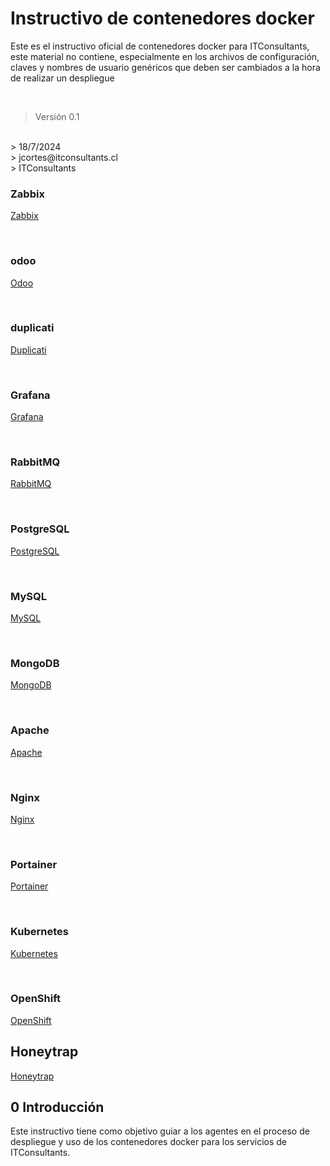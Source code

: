 <!-- Instructivo sobre como desplegar y usar los contenedores docker de los servicios ITC -->
# Instructivo de contenedores docker 
Este es el instructivo oficial de contenedores docker para ITConsultants, este material no contiene, especialmente en los archivos de configuración, claves y nombres de usuario genéricos que deben ser cambiados a la hora de realizar un despliegue

<br>
<!-- créditos -->

> Versión 0.1 
<br>
> 18/7/2024
<br>
> jcortes@itconsultants.cl
<br>
> ITConsultants

<!-- links de MD individuales -->

<br>

### Zabbix 
[Zabbix](./zabbix/README.md)

<br>

### odoo
[Odoo](./odoo/README.md)

<br>

### duplicati
[Duplicati](./duplicati/README.md)

<br>

### Grafana 
[Grafana](./grafana/README.md)

<br>

### RabbitMQ
[RabbitMQ](./rabbitmq/README.md)

<br>

### PostgreSQL
[PostgreSQL](./postgresql/README.md)

<br>

### MySQL
[MySQL](./mysql/README.md)

<br>

### MongoDB
[MongoDB](./mongodb/README.md)

<br>

### Apache
[Apache](./apache/README.md)

<br>

### Nginx
[Nginx](./nginx/README.md)

<br>

### Portainer
[Portainer](./portainer/README.md)

<br>

### Kubernetes
[Kubernetes](./kubernetes/README.md)

<br>

### OpenShift
[OpenShift](./openshift/README.md)

## Honeytrap

[Honeytrap](./honeytrap/README.md)


<!-- tabla de contenidos     -->

## 0 Introducción

Este instructivo tiene como objetivo guiar a los agentes en el proceso de despliegue y uso de los contenedores docker para los servicios de ITConsultants.

<!-- alternativas para despliegue -->

<br>

